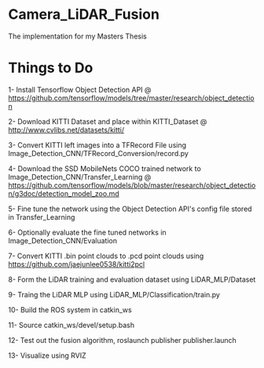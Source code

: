 # Camera_LiDAR_Fusion
The implementation for my Masters Thesis

# Things to Do
1- Install Tensorflow Object Detection API @ https://github.com/tensorflow/models/tree/master/research/object_detection

2- Download KITTI Dataset and place within KITTI_Dataset @ http://www.cvlibs.net/datasets/kitti/

3- Convert KITTI left images into a TFRecord File using Image_Detection_CNN/TFRecord_Conversion/record.py

4- Download the SSD MobileNets COCO trained network to Image_Detection_CNN/Transfer_Learning @ https://github.com/tensorflow/models/blob/master/research/object_detection/g3doc/detection_model_zoo.md

5- Fine tune the network using the Object Detection API's config file stored in Transfer_Learning

6- Optionally evaluate the fine tuned networks in Image_Detection_CNN/Evaluation

7- Convert KITTI .bin point clouds to .pcd point clouds using https://github.com/jaejunlee0538/kitti2pcl

8- Form the LiDAR training and evaluation dataset using LiDAR_MLP/Dataset

9- Traing the LiDAR MLP using LiDAR_MLP/Classification/train.py

10- Build the ROS system in catkin_ws

11- Source catkin_ws/devel/setup.bash

12- Test out the fusion algorithm, roslaunch publisher publisher.launch

13- Visualize using RVIZ
